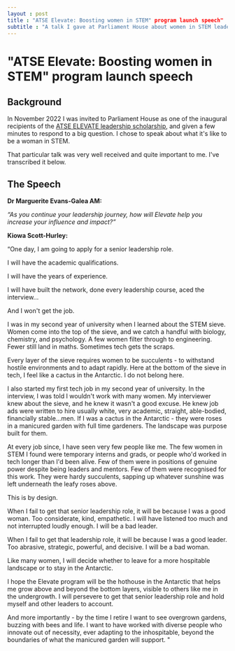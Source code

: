 ```yaml
---
layout : post  
title : "ATSE Elevate: Boosting women in STEM" program launch speech"
subtitle : "A talk I gave at Parliament House about women in STEM leadership for the launch of the ATSE Elevate scholarship."  
---
```


# "ATSE Elevate: Boosting women in STEM" program launch speech

## Background
In November 2022 I was invited to Parliament House as one of the inaugural recipients of the [ATSE ELEVATE leadership scholarship](https://www.atse.org.au/career-pathways/elevate/), and given a few minutes to respond to a big question. I chose to speak about what it's like to be a woman in STEM.

That particular talk was very well received and quite important to me. I've transcribed it below. 

## The Speech

**Dr Marguerite Evans-Galea AM:**

*“As you continue your leadership journey, how will Elevate help you increase your influence and impact?”*

**Kiowa Scott-Hurley:**

“One day, I am going to apply for a senior leadership role.

I will have the academic qualifications.

I will have the years of experience.

I will have built the network, done every leadership course, aced the interview...

And I won't get the job.

I was in my second year of university when I learned about the STEM sieve. Women come
into the top of the sieve, and we catch a handful with biology, chemistry, and psychology. A
few women filter through to engineering. Fewer still land in maths. Sometimes tech gets the
scraps.

Every layer of the sieve requires women to be succulents - to withstand hostile environments
and to adapt rapidly. Here at the bottom of the sieve in tech, I feel like a cactus in the
Antarctic. I do not belong here.

I also started my first tech job in my second year of university. In the interview, I was told I
wouldn't work with many women. My interviewer knew about the sieve, and he knew it
wasn't a good excuse. He knew job ads were written to hire usually white, very academic,
straight, able-bodied, financially stable...men. If I was a cactus in the Antarctic - they were
roses in a manicured garden with full time gardeners. The landscape was purpose built for
them.

At every job since, I have seen very few people like me. The few women in STEM I found
were temporary interns and grads, or people who'd worked in tech longer than I'd been alive.
Few of them were in positions of genuine power despite being leaders and mentors. Few of
them were recognised for this work. They were hardy succulents, sapping up whatever
sunshine was left underneath the leafy roses above.

This is by design.

When I fail to get that senior leadership role, it will be because I was a good woman. Too
considerate, kind, empathetic. I will have listened too much and not interrupted loudly
enough. I will be a bad leader.

When I fail to get that leadership role, it will be because I was a good leader. Too abrasive,
strategic, powerful, and decisive. I will be a bad woman.

Like many women, I will decide whether to leave for a more hospitable landscape or to stay
in the Antarctic.

I hope the Elevate program will be the hothouse in the Antarctic that helps me grow above
and beyond the bottom layers, visible to others like me in the undergrowth. I will persevere to
get that senior leadership role and hold myself and other leaders to account.

And more importantly - by the time I retire I want to see overgrown gardens, buzzing with
bees and life. I want to have worked with diverse people who innovate out of necessity, ever
adapting to the inhospitable, beyond the boundaries of what the manicured garden will
support. "
